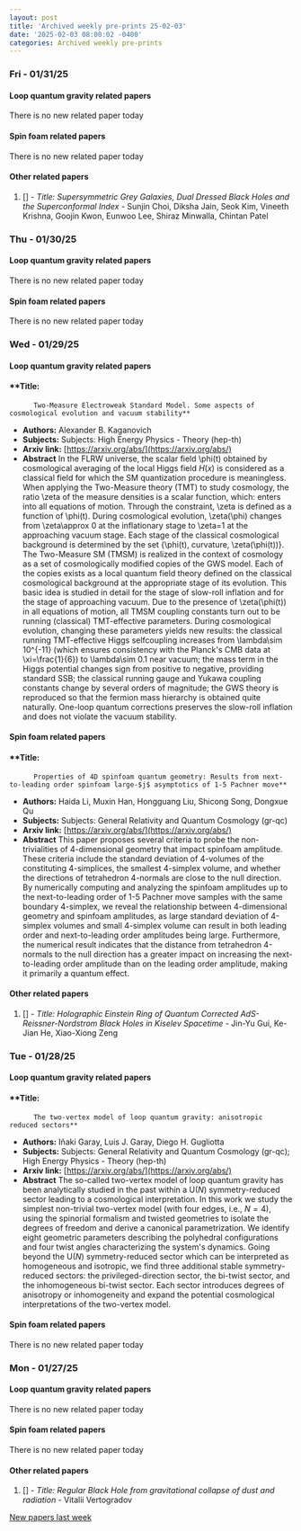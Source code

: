 ```yaml
---
layout: post
title: 'Archived weekly pre-prints 25-02-03'
date: '2025-02-03 08:00:02 -0400'
categories: Archived weekly pre-prints
---
```



### Fri - 01/31/25

#### Loop quantum gravity related papers

There is no new related paper today 

#### Spin foam related papers

There is no new related paper today 



#### Other related papers

1. [[]](https://arxiv.org/abs/) - *Title:
          Supersymmetric Grey Galaxies, Dual Dressed Black Holes and the Superconformal Index* - Sunjin Choi, Diksha Jain, Seok Kim, Vineeth Krishna, Goojin Kwon, Eunwoo Lee, Shiraz Minwalla, Chintan Patel



### Thu - 01/30/25

#### Loop quantum gravity related papers

There is no new related paper today 

#### Spin foam related papers

There is no new related paper today 

### Wed - 01/29/25

#### Loop quantum gravity related papers

#### **Title:
          Two-Measure Electroweak Standard Model. Some aspects of cosmological evolution and vacuum stability**
 - **Authors:** Alexander B. Kaganovich
 - **Subjects:** Subjects:
High Energy Physics - Theory (hep-th)
 - **Arxiv link:** [https://arxiv.org/abs/](https://arxiv.org/abs/)
 - **Abstract**
 In the FLRW universe, the scalar field \phi(t) obtained by cosmological averaging of the local Higgs field $H(x)$ is considered as a classical field for which the SM quantization procedure is meaningless. When applying the Two-Measure theory (TMT) to study cosmology, the ratio \zeta of the measure densities is a scalar function, which: enters into all equations of motion. Through the constraint, \zeta is defined as a function of \phi(t). During cosmological evolution, \zeta(\phi) changes from \zeta\approx 0 at the inflationary stage to \zeta=1 at the approaching vacuum stage. Each stage of the classical cosmological background is determined by the set {\phi(t), curvature, \zeta(\phi(t))}. The Two-Measure SM (TMSM) is realized in the context of cosmology as a set of cosmologically modified copies of the GWS model. Each of the copies exists as a local quantum field theory defined on the classical cosmological background at the appropriate stage of its evolution. This basic idea is studied in detail for the stage of slow-roll inflation and for the stage of approaching vacuum. Due to the presence of \zeta(\phi(t)) in all equations of motion, all TMSM coupling constants turn out to be running (classical) TMT-effective parameters. During cosmological evolution, changing these parameters yields new results: the classical running TMT-effective Higgs selfcoupling increases from \lambda\sim 10^{-11} (which ensures consistency with the Planck's CMB data at \xi=\frac{1}{6}) to \lambda\sim 0.1 near vacuum; the mass term in the Higgs potential changes sign from positive to negative, providing standard SSB; the classical running gauge and Yukawa coupling constants change by several orders of magnitude; the GWS theory is reproduced so that the fermion mass hierarchy is obtained quite naturally. One-loop quantum corrections preserves the slow-roll inflation and does not violate the vacuum stability. 

#### Spin foam related papers

#### **Title:
          Properties of 4D spinfoam quantum geometry: Results from next-to-leading order spinfoam large-$j$ asymptotics of 1-5 Pachner move**
 - **Authors:** Haida Li, Muxin Han, Hongguang Liu, Shicong Song, Dongxue Qu
 - **Subjects:** Subjects:
General Relativity and Quantum Cosmology (gr-qc)
 - **Arxiv link:** [https://arxiv.org/abs/](https://arxiv.org/abs/)
 - **Abstract**
 This paper proposes several criteria to probe the non-trivialities of 4-dimensional geometry that impact spinfoam amplitude. These criteria include the standard deviation of 4-volumes of the constituting 4-simplices, the smallest 4-simplex volume, and whether the directions of tetrahedron 4-normals are close to the null direction. By numerically computing and analyzing the spinfoam amplitudes up to the next-to-leading order of 1-5 Pachner move samples with the same boundary 4-simplex, we reveal the relationship between 4-dimensional geometry and spinfoam amplitudes, as large standard deviation of 4-simplex volumes and small 4-simplex volume can result in both leading order and next-to-leading order amplitudes being large. Furthermore, the numerical result indicates that the distance from tetrahedron 4-normals to the null direction has a greater impact on increasing the next-to-leading order amplitude than on the leading order amplitude, making it primarily a quantum effect. 



#### Other related papers

1. [[]](https://arxiv.org/abs/) - *Title:
          Holographic Einstein Ring of Quantum Corrected AdS-Reissner-Nordstrom Black Holes in Kiselev Spacetime* - Jin-Yu Gui, Ke-Jian He, Xiao-Xiong Zeng



### Tue - 01/28/25

#### Loop quantum gravity related papers

#### **Title:
          The two-vertex model of loop quantum gravity: anisotropic reduced sectors**
 - **Authors:** Iñaki Garay, Luis J. Garay, Diego H. Gugliotta
 - **Subjects:** Subjects:
General Relativity and Quantum Cosmology (gr-qc); High Energy Physics - Theory (hep-th)
 - **Arxiv link:** [https://arxiv.org/abs/](https://arxiv.org/abs/)
 - **Abstract**
 The so-called two-vertex model of loop quantum gravity has been analytically studied in the past within a U($N$) symmetry-reduced sector leading to a cosmological interpretation. In this work we study the simplest non-trivial two-vertex model (with four edges, i.e., $N=4$), using the spinorial formalism and twisted geometries to isolate the degrees of freedom and derive a canonical parametrization. We identify eight geometric parameters describing the polyhedral configurations and four twist angles characterizing the system's dynamics. Going beyond the U($N$) symmetry-reduced sector which can be interpreted as homogeneous and isotropic, we find three additional stable symmetry-reduced sectors: the privileged-direction sector, the bi-twist sector, and the inhomogeneous bi-twist sector. Each sector introduces degrees of anisotropy or inhomogeneity and expand the potential cosmological interpretations of the two-vertex model. 

#### Spin foam related papers

There is no new related paper today 

### Mon - 01/27/25

#### Loop quantum gravity related papers

There is no new related paper today 

#### Spin foam related papers

There is no new related paper today 



#### Other related papers

1. [[]](https://arxiv.org/abs/) - *Title:
          Regular Black Hole from gravitational collapse of dust and radiation* - Vitalii Vertogradov






[New papers last week]({{site.url}}/archived/weekly/pre-prints/2025/01/27/archived_weekly_papers.html)